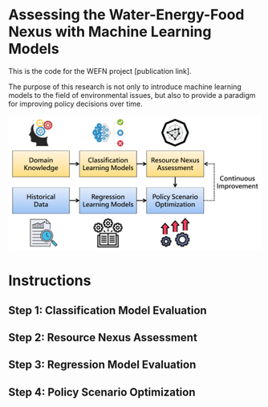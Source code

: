 # Assessing the Water-Energy-Food Nexus with Machine Learning Models

This is the code for the WEFN project [publication link].

The purpose of this research is not only to introduce machine learning models to the field of environmental issues, but also to provide a paradigm for improving policy decisions over time.

![Architecture Picture](00_Metadata/Architecture.png "Architecture")

# Instructions
## Step 1: Classification Model Evaluation

## Step 2: Resource Nexus Assessment

## Step 3: Regression Model Evaluation

## Step 4: Policy Scenario Optimization

